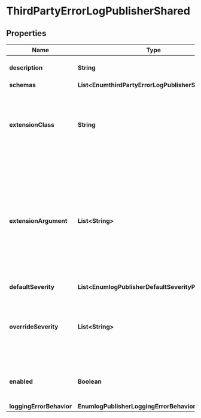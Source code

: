 

# ThirdPartyErrorLogPublisherShared


## Properties

| Name | Type | Description | Notes |
|------------ | ------------- | ------------- | -------------|
|**description** | **String** | A description for this Log Publisher |  [optional] |
|**schemas** | **List&lt;EnumthirdPartyErrorLogPublisherSchemaUrn&gt;** |  |  |
|**extensionClass** | **String** | The fully-qualified name of the Java class providing the logic for the Third Party Error Log Publisher. |  |
|**extensionArgument** | **List&lt;String&gt;** | The set of arguments used to customize the behavior for the Third Party Error Log Publisher. Each configuration property should be given in the form &#39;name&#x3D;value&#39;. |  [optional] |
|**defaultSeverity** | **List&lt;EnumlogPublisherDefaultSeverityProp&gt;** |  |  [optional] |
|**overrideSeverity** | **List&lt;String&gt;** | Specifies the override severity levels for the logger based on the category of the messages. |  [optional] |
|**enabled** | **Boolean** | Indicates whether the Log Publisher is enabled for use. |  |
|**loggingErrorBehavior** | **EnumlogPublisherLoggingErrorBehaviorProp** |  |  [optional] |



